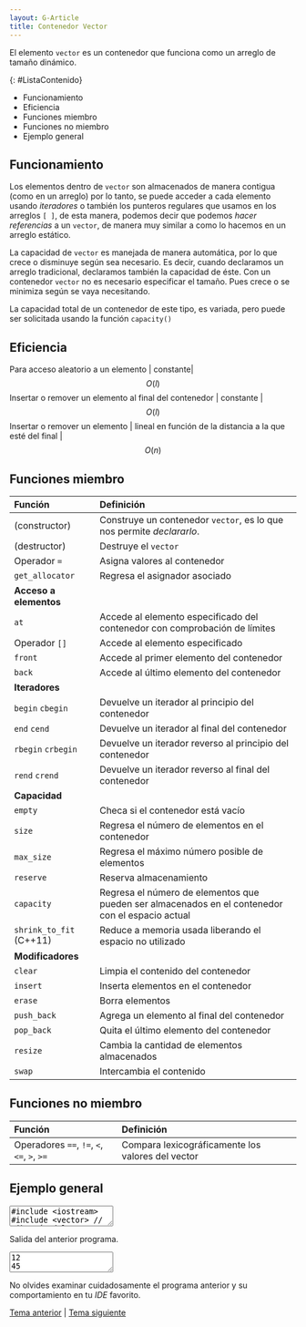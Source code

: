 ```yaml
---
layout: G-Article
title: Contenedor Vector
---
```


El elemento `vector` es un contenedor que funciona como un arreglo de tamaño dinámico.

{: #ListaContenido}
- Funcionamiento
- Eficiencia
- Funciones miembro
- Funciones no miembro
- Ejemplo general

## Funcionamiento

Los elementos dentro de `vector` son almacenados de manera contigua (<span>como en un arreglo</span>) por lo tanto, se puede acceder a cada elemento usando *iteradores* o también los punteros regulares que usamos en los arreglos `[ ]`, de esta manera, podemos decir que podemos *hacer referencias* a un `vector`, de manera muy similar a como lo hacemos en un arreglo estático.

La capacidad de `vector` es manejada de manera automática, por lo que crece o disminuye según sea necesario. Es decir, cuando declaramos un arreglo tradicional, declaramos también la capacidad de éste. Con un contenedor `vector` no es necesario especificar el tamaño. Pues crece o se minimiza según se vaya necesitando.

La capacidad total de un contenedor de este tipo, es variada, pero puede ser solicitada usando la función `capacity()`


## Eficiencia

Para acceso aleatorio a un elemento | constante| $$ O(l) $$
Insertar o remover un elemento al final del contenedor | constante | $$ O(l) $$
Insertar o remover un elemento | lineal en función de la distancia a la que esté del final | $$ O(n) $$


## Funciones miembro

| Función						| Definición																							|
|:------------------------------|:------------------------------------------------------------------------------------------------------|
| (constructor)					| Construye un contenedor `vector`, es lo que nos permite *declararlo*.									|
| (destructor)					| Destruye el `vector`																					|
| Operador `=`					| Asigna valores al contenedor																			|
| `get_allocator`				| Regresa el asignador asociado																			|
| 												**Acceso a elementos**																	|
| `at`							| Accede al elemento especificado del contenedor con comprobación de límites							|	
| Operador `[]`					| Accede al elemento especificado																		|
| `front`						| Accede al primer elemento del contenedor																|
| `back`						| Accede al último elemento del contenedor																|
| 													**Iteradores**																		|
| `begin` `cbegin` 				| Devuelve un iterador al principio del contenedor 														|
| `end` `cend` 					| Devuelve un iterador al final del contenedor 															|
| `rbegin` `crbegin` 			| Devuelve un iterador reverso al principio del contenedor 												|
| `rend` `crend` 				| Devuelve un iterador reverso al final del contenedor 													|
| 													**Capacidad**																		|
| `empty` 						| Checa si el contenedor está vacío 																	|
| `size` 						| Regresa el número de elementos en el contenedor 														|
| `max_size` 					| Regresa el máximo número posible de elementos 														|
| `reserve` 					| Reserva almacenamiento 																				|	
| `capacity` 					| Regresa el número de elementos que pueden ser almacenados en el contenedor con el espacio actual 		|			
| `shrink_to_fit` (C++11) 		| Reduce a memoria usada liberando el espacio no utilizado 												|
| 													**Modificadores**																	|
| `clear`						| Limpia el contenido del contenedor																	|
| `insert`						| Inserta elementos en el contenedor																	|
| `erase`						| Borra elementos																						|
| `push_back`					| Agrega un elemento al final del contenedor															|
| `pop_back`					| Quita el último elemento del contenedor																|
| `resize`						| Cambia la cantidad de elementos almacenados															|
| `swap`						| Intercambia el contenido																				|

## Funciones no miembro

| Función           						  | Definición                                                            |
|:--------------------------------------------|:----------------------------------------------------------------------|
| Operadores `==`, `!=`, `<`, `<=`, `>`, `>=` | Compara lexicográficamente los valores del vector 					  |

## Ejemplo general

<textarea class="editor">
#include &lt;iostream&gt;
#include &lt;vector&gt; // Librería del contenedor
using namespace std;
	
int main(){
	/* --- Declaración --- */
    vector&lt;int&gt; v; // Declaración del vector, en este caso tipo entero
    vector&lt;int&gt; segundo {12, 5, 3, 14, 98, 56, 23, 45}; // Declaración e inicialización (requiere c++11)

    /* --- Asignación --- */
    v = segundo; // Copia de "segundo" en "v"
    // Sólo puede ser entre vectores, los valores del primer 
    // contenedor se sobreescribirán para poner los del segundo
    v.assign(4, 87);
  	// Borra todos los valores en v y almacena 4 veces el valor 87

    /* --- Acceso a elementos --- */
    cout << segundo.front() << '\n'; // Primer elemento
    cout << segundo.back() << '\n'; // Último elemento
    cout << segundo[3] << '\n'; // Cuarto elemento (específico)
    cout << segundo.at(1) << '\n'; // Segundo elemento (seguro)


    /* --- Recorrer el vector -- */
    for (int i : v) // Para todos los elementos dentro de v
    	cout << i << " "; // i tiene que ser del mismo tipo que los valores del vector
    // Este método sólo es compatible en C++11

    cout << '\n';

    // Método tradicional como en un arreglo normal 
    for (int i = 0; i < v.size(); i++)
    	cout << v[i] << " ";
    cout << '\n';

    // O de manera más confiable, usando .at()
    for (int i = 0; i < v.size(); i++)
    	cout << v.at(i) << " ";
    cout << '\n';

    /* --- Sobre capacidad --- */
    if (v.empty()) // Devuelve true si está vacío
    	cout << "v esta vacio\n";
    cout << v.size() << " " << segundo.size() << '\n'; // Cantidad de objetos en los contenedores
    cout << v.max_size() << '\n'; 
    // Maxima cantidad de elementos posibles en el vector v
    cout << v.capacity() << '\n';
    // Regresa el numero de elementos que se pueden almacenar con la memoria declarada

    /* --- Modificador clear --- */
    v.clear();
    // Borra todos los elementos del vector
    cout << v.size() << '\n';

    /* --- Modificador insert --- */
    v.insert(v.begin(), 14);
    // Inserta el 14 en el inicio del vector 
    v.insert(v.begin(), 25);
    // Inserta ahora el 25 también al inicio
    for (int i : v) cout << i << " ";
    cout << '\n';

    v.insert(v.begin()+2, segundo.begin(), segundo.end());
    // Inserta en v, después del segundo elemento, el contenido
    // de 'segundo' desde el inicio hasta el fin
    for (int i : v) cout << i << " ";
    cout << '\n';

    v.insert(v.begin(), 3, 200);
    // Se inserta 3 veces el 200 al inicio del contenedor
    for (int i : v) cout << i << " ";
    cout << '\n';

    int arreglo[] = { -12, -32, 99};
    v.insert(v.end(), arreglo, arreglo+2);
    // Se insertan al final del vector, los elementos de
    // 'arreglo', desde el inicio hasta el segundo elemento
    for (int i : v) cout << i << " ";
    cout << '\n';

    /* --- Modificador erase --- */
    segundo.erase(segundo.begin());
    // Eliminación del primer valor del vector
    for (int i : segundo) cout << i << " "; 
    cout << '\n';

    segundo.erase(segundo.begin()+2);
    // Eliminación del tercer arreglo del vector
    for (int i : segundo) cout << i << " ";
    cout << '\n';

    segundo.erase(segundo.begin()+1, segundo.begin()+4);
    // Eliminación de un intervalo
    // El último elemento del intervalo no se borra
    for (int i : segundo) cout << i << " ";
    cout << '\n';

    /* --- Modificador push_back --- */
    segundo.push_back(32);
    // Inserta al final del contenedor, el entero 32
    int variable = 15;
    segundo.push_back(variable);
    // Inserta al final la variable 'variable'
    for (int i : segundo) cout << i << " ";
    cout << '\n';

    /* --- Modificador pop_back --- */
    segundo.pop_back();
    // Elimina el elemento del final
    for (int i : segundo) cout << i << " ";
    cout << '\n';

    /* --- Modificador resize --- */
    segundo.resize(3);
    // Se borran todos los elementos dejando sólo los primeros 3
    for (int i : segundo) cout << i << " ";
    cout << '\n';

    segundo.resize(6);
    // Cambia el tamaño a 6, si hay menos elementos entonces 
    // rellena con 0
    for (int i : segundo) cout << i << " ";
    cout << '\n';

    /* --- Modificador swap -- */
    for (int i : v) cout << i << " ";
    cout << '\n';
    for (int i : segundo) cout << i << " ";
    cout << '\n';
    // Se muestran los contenidos
    v.swap(segundo);
    // Se intercambian contenidos 
    for (int i : v) cout << i << " ";
    cout << '\n';
    for (int i : segundo) cout << i << " ";
    cout << '\n';

    return 0;
}</textarea>

Salida del anterior programa.

<textarea class="output">
12
45
14
5
87 87 87 87 
87 87 87 87 
87 87 87 87 
4 8
1073741823
8
0
25 14 
25 14 12 5 3 14 98 56 23 45 
200 200 200 25 14 12 5 3 14 98 56 23 45 
200 200 200 25 14 12 5 3 14 98 56 23 45 -12 -32 
5 3 14 98 56 23 45 
5 3 98 56 23 45 
5 23 45 
5 23 45 32 15 
5 23 45 32 
5 23 45 
5 23 45 0 0 0 
200 200 200 25 14 12 5 3 14 98 56 23 45 -12 -32 
5 23 45 0 0 0 
5 23 45 0 0 0 
200 200 200 25 14 12 5 3 14 98 56 23 45 -12 -32 </textarea>

No olvides examinar cuidadosamente el programa anterior y su comportamiento en tu *IDE* favorito.

<div class="Nav">
	<a href="{{ site.baseurl }}/C++/STL/">Tema anterior</a> | <a href="{{ site.baseurl }}/C++/STL/String/">Tema siguiente</a>
</div>